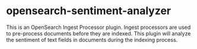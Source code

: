 # opensearch-sentiment-analyzer
This is an OpenSearch Ingest Processor plugin. Ingest processors are used to pre-process documents before they are indexed. This plugin will analyze the sentiment of text fields in documents during the indexing process.
